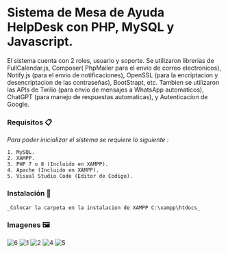 # Sistema de Mesa de Ayuda HelpDesk con PHP, MySQL y Javascript.

El sistema cuenta con 2 roles, usuario y soporte. Se utilizaron librerias de FullCalendar.js, Composer( PhpMailer para el envio de correo electronicos), Notify.js (para el envio de notificaciones), OpenSSL (para la encriptacion y desencriptacion de las contraseñas), BootStrapt, etc. Tambien se utilizaron las APIs de Twilio (para envio de mensajes a WhatsApp automaticos), ChatGPT (para manejo de respuestas automaticas), y Autenticacion de Google.

### Requisitos 📋

_Para poder inicializar el sistema se requiere lo siguiente :_

```
1. MySQL.
2. XAMPP.
3. PHP 7 o 8 (Incluido en XAMPP).
4. Apache (Incluido en XAMPP).
5. Visual Studio Code (Editor de Codigo).
```

### Instalación 🔧
```
_Colocar la carpeta en la instalacion de XAMPP C:\xampp\htdocs_

```
### Imagenes 🖼️
![6](https://github.com/ciberjose18/Mesa_de_Ayuda/assets/84140095/ca1f1e47-e6c0-4a99-8a12-10c894db8e11)
![1](https://github.com/ciberjose18/Mesa_de_Ayuda/assets/84140095/57f789db-2f73-40c8-bf57-130976853db8)
![2](https://github.com/ciberjose18/Mesa_de_Ayuda/assets/84140095/af5aaa87-0a6c-41e1-a28e-0478bca1d816)
![4](https://github.com/ciberjose18/Mesa_de_Ayuda/assets/84140095/eda67bfb-ecbb-45d1-9c73-4ab450f728dc)
![5](https://github.com/ciberjose18/Mesa_de_Ayuda/assets/84140095/3961143a-6ed1-47af-9b15-0d35ad7e67e3)
